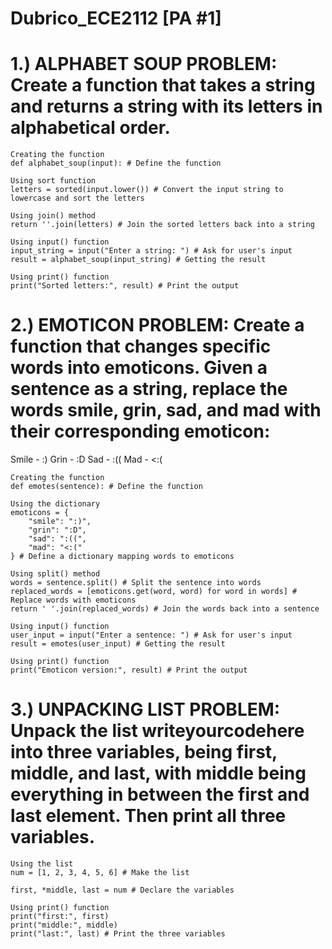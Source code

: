 # Dubrico_ECE2112 [PA #1]

# 1.) ALPHABET SOUP PROBLEM: Create a function that takes a string and returns a string with its letters in alphabetical order.

    Creating the function
    def alphabet_soup(input): # Define the function

    Using sort function
    letters = sorted(input.lower()) # Convert the input string to lowercase and sort the letters

    Using join() method
    return ''.join(letters) # Join the sorted letters back into a string

    Using input() function
    input_string = input("Enter a string: ") # Ask for user's input
    result = alphabet_soup(input_string) # Getting the result

    Using print() function
    print("Sorted letters:", result) # Print the output


# 2.) EMOTICON PROBLEM: Create a function that changes specific words into emoticons. Given a sentence as a string, replace the words smile, grin, sad, and mad with their corresponding emoticon:

Smile - :) Grin - :D Sad - :(( Mad - <:(

    Creating the function
    def emotes(sentence): # Define the function

    Using the dictionary
    emoticons = {
        "smile": ":)",
        "grin": ":D",
        "sad": ":((",
        "mad": "<:("
    } # Define a dictionary mapping words to emoticons
    
    Using split() method
    words = sentence.split() # Split the sentence into words
    replaced_words = [emoticons.get(word, word) for word in words] # Replace words with emoticons
    return ' '.join(replaced_words) # Join the words back into a sentence

    Using input() function
    user_input = input("Enter a sentence: ") # Ask for user's input
    result = emotes(user_input) # Getting the result

    Using print() function
    print("Emoticon version:", result) # Print the output


# 3.) UNPACKING LIST PROBLEM: Unpack the list writeyourcodehere into three variables, being first, middle, and last, with middle being everything in between the first and last element. Then print all three variables.

    Using the list
    num = [1, 2, 3, 4, 5, 6] # Make the list
    
    first, *middle, last = num # Declare the variables
    
    Using print() function
    print("first:", first)
    print("middle:", middle)
    print("last:", last) # Print the three variables

